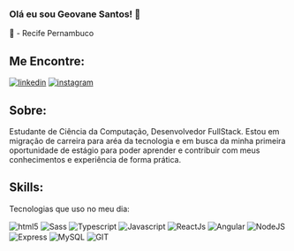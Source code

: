 ### Olá eu sou Geovane Santos! :raising_hand:
📍 - Recife Pernambuco
## Me Encontre:
[![linkedin](https://img.shields.io/badge/LinkedIn-0077B5?style=for-the-badge&logo=linkedin&logoColor=white)](https://www.linkedin.com/in/geovane-dos-santos-900b84221/)
[![instagram](https://img.shields.io/badge/Instagram-E4405F?style=for-the-badge&logo=instagram&logoColor=white)](https://www.instagram.com/geovane.dos.santos/)  

## Sobre:
Estudante de Ciência da Computação, Desenvolvedor FullStack. Estou em migração de carreira para aréa da tecnologia e em busca da minha primeira oportunidade de estágio para poder aprender e contribuir com meus conhecimentos e experiência de forma prática. 

## Skills: 
Tecnologias que uso no meu dia:
<div style = "display: inline_block">
  <img align = "center" alt = "html5" src = "https://img.shields.io/badge/HTML-239120?style=for-the-badge&logo=html5&logoColor=white">
  <img align = "center" alt = "Sass" src = "https://img.shields.io/badge/Sass-CC6699?style=for-the-badge&logo=sass&logoColor=white">
  <img align = "center" alt = "Typescript" src = "https://img.shields.io/badge/TypeScript-007ACC?style=for-the-badge&logo=typescript&logoColor=white">
  <img align = "center" alt = "Javascript" src = "https://img.shields.io/badge/JavaScript-F7DF1E?style=for-the-badge&logo=javascript&logoColor=black">
  <img align = "center" alt = "ReactJs" src = "https://img.shields.io/badge/React-20232A?style=for-the-badge&logo=react&logoColor=61DAFB">
  <img align = "center" alt = "Angular" src = "https://img.shields.io/badge/Angular-DD0031?style=for-the-badge&logo=angular&logoColor=white">
  <img align = "center" alt = "NodeJS" src = "https://img.shields.io/badge/Node.js-43853D?style=for-the-badge&logo=node.js&logoColor=white">
  <img align = "center" alt = "Express" src = "https://img.shields.io/badge/Express.js-404D59?style=for-the-badge">
  <img align = "center" alt = "MySQL" src = "https://img.shields.io/badge/MySQL-00000F?style=for-the-badge&logo=mysql&logoColor=white">
   <img align = "center" alt = "GIT" src = "https://img.shields.io/badge/GIT-E44C30?style=for-the-badge&logo=git&logoColor=white">
</div>

